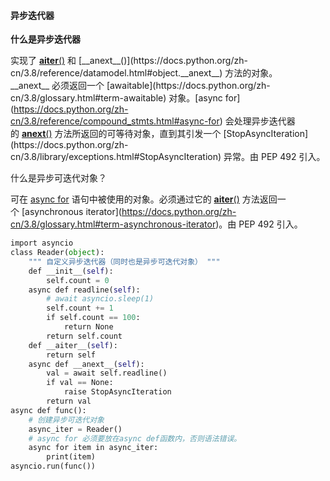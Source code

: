 #### 异步迭代器

**什么是异步迭代器**

实现了 [__aiter__()](https://docs.python.org/zh-cn/3.8/reference/datamodel.html#object.__aiter__) 和 [__anext__()](https://docs.python.org/zh-cn/3.8/reference/datamodel.html#object.__anext__) 方法的对象。__anext__ 必须返回一个 [awaitable](https://docs.python.org/zh-cn/3.8/glossary.html#term-awaitable) 对象。[async for](https://docs.python.org/zh-cn/3.8/reference/compound_stmts.html#async-for) 会处理异步迭代器的 [__anext__()](https://docs.python.org/zh-cn/3.8/reference/datamodel.html#object.__anext__) 方法所返回的可等待对象，直到其引发一个 [StopAsyncIteration](https://docs.python.org/zh-cn/3.8/library/exceptions.html#StopAsyncIteration) 异常。由 PEP 492 引入。

什么是异步可迭代对象？

可在 [async for](https://docs.python.org/zh-cn/3.8/reference/compound_stmts.html#async-for) 语句中被使用的对象。必须通过它的 [__aiter__()](https://docs.python.org/zh-cn/3.8/reference/datamodel.html#object.__aiter__) 方法返回一个 [asynchronous iterator](https://docs.python.org/zh-cn/3.8/glossary.html#term-asynchronous-iterator)。由 PEP 492 引入。

```python
import asyncio
class Reader(object):
    """ 自定义异步迭代器（同时也是异步可迭代对象） """
    def __init__(self):
        self.count = 0
    async def readline(self):
        # await asyncio.sleep(1)
        self.count += 1
        if self.count == 100:
            return None
        return self.count
    def __aiter__(self):
        return self
    async def __anext__(self):
        val = await self.readline()
        if val == None:
            raise StopAsyncIteration
        return val
async def func():
    # 创建异步可迭代对象
    async_iter = Reader()
    # async for 必须要放在async def函数内，否则语法错误。
    async for item in async_iter:
        print(item)
asyncio.run(func())
```